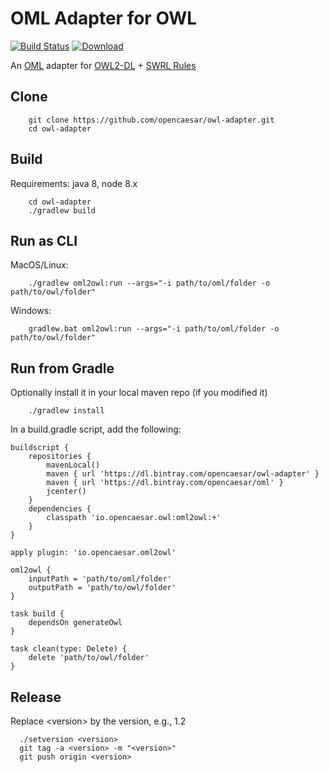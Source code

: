 # OML Adapter for OWL

[![Build Status](https://travis-ci.org/opencaesar/owl-adapter.svg?branch=master)](https://travis-ci.org/opencaesar/owl-adapter)
[ ![Download](https://api.bintray.com/packages/opencaesar/owl-adapter/oml2owl/images/download.svg) ](https://bintray.com/opencaesar/owl-adapter/oml2owl/_latestVersion)

An [OML](https://github.com/opencaesar/oml) adapter for [OWL2-DL](https://www.w3.org/TR/owl2-syntax/) + [SWRL Rules](https://www.w3.org/Submission/SWRL/)

## Clone
```
    git clone https://github.com/opencaesar/owl-adapter.git
    cd owl-adapter
```
      
## Build
Requirements: java 8, node 8.x 
```
    cd owl-adapter
    ./gradlew build
```

## Run as CLI

MacOS/Linux:
```
    ./gradlew oml2owl:run --args="-i path/to/oml/folder -o path/to/owl/folder"
```
Windows:
```
    gradlew.bat oml2owl:run --args="-i path/to/oml/folder -o path/to/owl/folder"
```

## Run from Gradle
Optionally install it in your local maven repo (if you modified it)
```
    ./gradlew install
```
In a build.gradle script, add the following:
```
buildscript {
	repositories {
		mavenLocal()
		maven { url 'https://dl.bintray.com/opencaesar/owl-adapter' }
		maven { url 'https://dl.bintray.com/opencaesar/oml' }
		jcenter()
	}
	dependencies {
		classpath 'io.opencaesar.owl:oml2owl:+'
	}
}

apply plugin: 'io.opencaesar.oml2owl'

oml2owl {
	inputPath = 'path/to/oml/folder'
	outputPath = 'path/to/owl/folder'
}

task build {
	dependsOn generateOwl
}

task clean(type: Delete) {
	delete 'path/to/owl/folder'
}
```

## Release

Replace \<version\> by the version, e.g., 1.2
```
  ./setversion <version>
  git tag -a <version> -m "<version>"
  git push origin <version>
```
